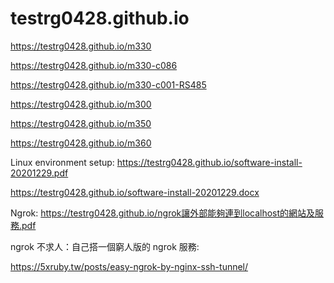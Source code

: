 # testrg0428.github.io

https://testrg0428.github.io/m330

https://testrg0428.github.io/m330-c086

https://testrg0428.github.io/m330-c001-RS485

https://testrg0428.github.io/m300

https://testrg0428.github.io/m350

https://testrg0428.github.io/m360

Linux environment setup:
https://testrg0428.github.io/software-install-20201229.pdf

https://testrg0428.github.io/software-install-20201229.docx

Ngrok:
https://testrg0428.github.io/ngrok讓外部能夠連到localhost的網站及服務.pdf

ngrok 不求人：自己搭一個窮人版的 ngrok 服務:

https://5xruby.tw/posts/easy-ngrok-by-nginx-ssh-tunnel/
